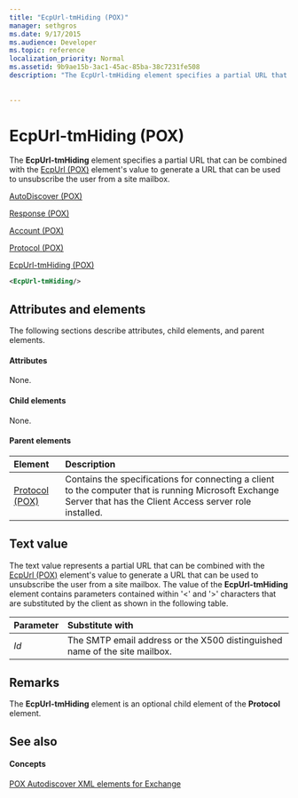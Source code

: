 ```yaml
---
title: "EcpUrl-tmHiding (POX)"
manager: sethgros
ms.date: 9/17/2015
ms.audience: Developer
ms.topic: reference
localization_priority: Normal
ms.assetid: 9b9ae15b-3ac1-45ac-85ba-38c7231fe508
description: "The EcpUrl-tmHiding element specifies a partial URL that can be combined with the EcpUrl (POX) element's value to generate a URL that can be used to unsubscribe the user from a site mailbox."
 
 
---
```


# EcpUrl-tmHiding (POX)

The **EcpUrl-tmHiding** element specifies a partial URL that can be combined with the [EcpUrl (POX)](ecpurl-pox.md) element's value to generate a URL that can be used to unsubscribe the user from a site mailbox. 
  
[AutoDiscover (POX)](autodiscover-pox.md)
  
[Response (POX)](response-pox.md)
  
[Account (POX)](account-pox.md)
  
[Protocol (POX)](protocol-pox.md)
  
[EcpUrl-tmHiding (POX)](ecpurl-tmhiding-pox.md)
  
```XML
<EcpUrl-tmHiding/>
```

## Attributes and elements

The following sections describe attributes, child elements, and parent elements.
  
#### Attributes

None.
  
#### Child elements

None.
  
#### Parent elements

|**Element**|**Description**|
|:-----|:-----|
|[Protocol (POX)](protocol-pox.md) <br/> |Contains the specifications for connecting a client to the computer that is running Microsoft Exchange Server that has the Client Access server role installed.  <br/> |
   
## Text value

The text value represents a partial URL that can be combined with the [EcpUrl (POX)](ecpurl-pox.md) element's value to generate a URL that can be used to unsubscribe the user from a site mailbox. The value of the **EcpUrl-tmHiding** element contains parameters contained within '<' and '>' characters that are substituted by the client as shown in the following table. 
  
|**Parameter**|**Substitute with**|
|:-----|:-----|
| _Id_ <br/> |The SMTP email address or the X500 distinguished name of the site mailbox.  <br/> |
   
## Remarks

The **EcpUrl-tmHiding** element is an optional child element of the **Protocol** element. 
  
## See also

#### Concepts

[POX Autodiscover XML elements for Exchange](pox-autodiscover-xml-elements-for-exchange.md)

